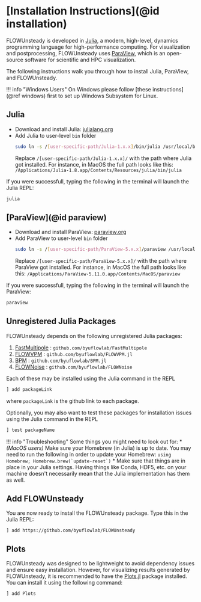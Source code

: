 # [Installation Instructions](@id installation)

FLOWUnsteady is developed in [Julia](https://julialang.org), a modern, high-level, dynamics programming language for high-performance computing. For visualization and postprocessing, FLOWUnsteady uses [ParaView](https://www.paraview.org), which is an open-source software for scientific and HPC visualization.

The following instructions walk you through how to install Julia, ParaView, and FLOWUnsteady.


!!! info "Windows Users"
    On Windows please follow [these instructions](@ref windows) first to set up Windows Subsystem for Linux.

## Julia

* Download and install Julia: [julialang.org](https://julialang.org/downloads)
* Add Julia to user-level `bin` folder
  ```bash
  sudo ln -s /[user-specific-path/Julia-1.x.x]/bin/julia /usr/local/bin/julia
  ```
  Replace `/[user-specific-path/Julia-1.x.x]/` with the path where Julia got
  installed.
  For instance, in MacOS the full path looks like this:
  `/Applications/Julia-1.8.app/Contents/Resources/julia/bin/julia`

If you were successfull, typing the following in the terminal will launch the
Julia REPL:
```bash
julia
```


## [ParaView](@id paraview)

* Download and install ParaView: [paraview.org](https://www.paraview.org/download/)
* Add ParaView to user-level `bin` folder
  ```bash
  sudo ln -s /[user-specific-path/ParaView-5.x.x]/paraview /usr/local/bin/paraview
  ```
  Replace `/[user-specific-path/ParaView-5.x.x]/` with the path where ParaView got
  installed.
  For instance, in MacOS the full path looks like this:
  `/Applications/ParaView-5.11.0.app/Contents/MacOS/paraview`

If you were successfull, typing the following in the terminal will launch the
ParaView:
```bash
paraview
```

## Unregistered Julia Packages
FLOWUnsteady depends on the following unregistered Julia packages:
1. [FastMultipole](https://github.com/byuflowlab/FastMultipole) : `github.com/byuflowlab/FastMultipole`
2. [FLOWVPM](https://github.com/byuflowlab/FLOWVPM.jl) : `github.com/byuflowlab/FLOWVPM.jl`
3. [BPM](https://github.com/byuflowlab/BPM.jl) : `github.com/byuflowlab/BPM.jl`
4. [FLOWNoise](https://github.com/byuflowlab/FLOWNoise) : `github.com/byuflowlab/FLOWNoise`

Each of these may be installed using the Julia command in the REPL
```julia
] add packageLink
```
where `packageLink` is the github link to each package.

Optionally, you may also want to test these packages for installation issues using the Julia command in the REPL
```julia
] test packageName
```

!!! info "Troubleshooting"
    Some things you might need to look out for:
    * *(MacOS users)* Make sure your Homebrew (in Julia) is up to date. You may need to run the following in order to update your Homebrew: ```using Homebrew; Homebrew.brew(`update-reset`)```
    * Make sure that things are in place in your Julia settings. Having things like Conda, HDF5, etc. on your machine doesn't necessarily mean that the Julia implementation has them as well.


## Add FLOWUnsteady

You are now ready to install the FLOWUnsteady package. Type this in the Julia REPL:

```
] add https://github.com/byuflowlab/FLOWUnsteady
```

## Plots

FLOWUnsteady was designed to be lightweight to avoid dependency issues and ensure easy installation. However, for visualizing results generated by FLOWUnsteady, it is recommended to have the [Plots.jl](https://github.com/JuliaPlots/Plots.jl) package installed. You can install it using the following command:

```julia
] add Plots
```
